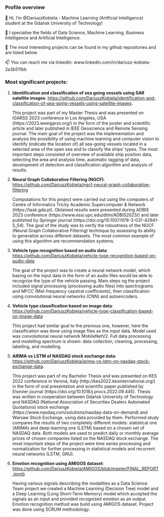 ### Profile overview

<p>👋 Hi, I’m @DariuszKobiela - Machine Learning (Artificial Intelligence) student at the Gdańsk University of Technology! </p>
<p>👀 I specialise the fields of Data Science, Machine Learning, Business Intelligence and Artificial Intelligence. </p>
<p>🌱 The most interesting projects can be found in my github repositories and are listed below. </p>
<p>📫 You can reach me via linkedIn: www.linkedin.com/in/dariusz-kobiela-2a3b511bb </p>

### Most significant projects: 

1. **Identification and classification of sea going vessels using SAR satellite images**: https://github.com/DariuszKobiela/identification-and-classification-of-sea-going-vessels-using-satellite-images. 
   <p>This project was part of my Master Thesis and was presented on IGARSS 2023 conference in Los Angeles, USA (https://2023.ieeeigarss.org/) in the form of the poster and scientific article and later published in IEEE Geoscience and Remote Sensing journal. The main goal of the project was the implementation and analysis the possibility of using machine learning and computer vision to identify (indicate the location of) all sea-going vessels located in a selected area of the open sea and to classify the ships’ types. The most important steps consisted of overview of available ship position data, selecting the area and analysis time, automatic tagging of data, development of detection and classification algorithm and analysis of results. </p>

2. **Neural Graph Collaborative Filtering (NGCF)**: https://github.com/DariuszKobiela/ngcf-neural-graph-collaborative-filtering
   <p>Computations for this project were carried out using the computers of Centre of Informatics Tricity Academic Supercomputer & Network (https://task.gda.pl). Obtained results were presented during ADBIS 2023 conference (https://www.essi.upc.edu/dtim/ADBIS2023/) and later published by Springer journal (https://doi.org/10.1007/978-3-031-42941-5_54). The goal of the study was to verify the robustness of the NGCF (Neural Graph Collaborative Filtering) technique by assessing its ability to generalize across different datasets. The most common example of using this algorithm are recommendation systems. </p>

3. **Vehicle type recognition based on audio data**: https://github.com/DariuszKobiela/vehicle-type-recognition-based-on-audio-data
   <p>The goal of the project was to create a neural network model, which basing on the input data in the form of an audio files would be able to recognize the type of the vehicle passing. Main steps og the project included signal processing (processing audio files) into spectrograms and MFCC (Mel-frequency cepstral coefficients), then classification using convolutional neural networks (CNN) and autoencoders. </p>

5. **Vehicle type classification based on image data**: https://github.com/DariuszKobiela/vehicle-type-classification-based-on-image-data
   <p>This project had similar goal to the previous one, however, here the classification was done using image files as the input data. Model used was convolutional neural network MobileNetV2. Full data processing and modelling spectrum is shown: data collection, cleaning, processing, labelling, and modelling. </p>
   
7. **ARIMA vs LSTM of NASDAQ stock exchange data**: https://github.com/DariuszKobiela/arima-vs-lstm-on-nasdaq-stock-exchange-data.
   <p>This project was part of my Bachelor Thesis and was presented on KES 2022 conference in Verona, Italy (http://kes2022.kesinternational.org/) in the form of oral presentation and scientific paper published by Elsevier journal (https://doi.org/10.1016/j.procs.2022.09.445). Thesis was written in cooperation between Gdańsk University of Technology and NASDAQ (National Association of Securities Dealers Automated Quotations) stock exchange (https://www.nasdaq.com/solutions/nasdaq-data-on-demand) and Warsaw Stock Exchange, using data provided by them. Performed study compares the results of two completely different models: statistical one (ARIMA) and deep learning one (LSTM) based on a chosen set of NASDAQ data. Both models are used to predict daily or monthly average prices of chosen companies listed on the NASDAQ stock exchange. The most important steps of the project were time series processing and normalization for further processing in statistical models and recurrent neural networks (LSTM, GRU). </p>

9. **Emotion recognition using AMIGOS dataset**: https://github.com/DariuszKobiela/AMIGOS/blob/master/FINAL_REPORT.ipynb
    <p>Having various signals describing the modalities as a Data Science Team project we created a Machine Learning (Decision Tree) model and a Deep Learning (Long Short-Term Memory) model which accepted the signals as an input and provided recognized emotion as an output. Emotion recognition method was build using AMIGOS dataset. Project was done using SCRUM methodology. </p>


